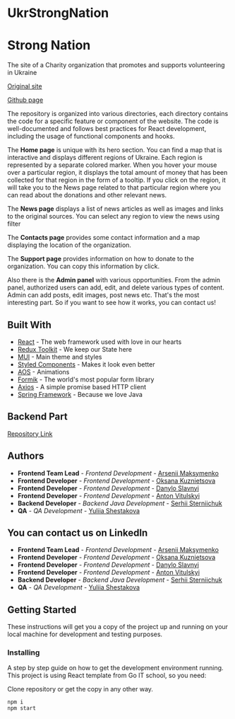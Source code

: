 # UkrStrongNation

<h1>Strong Nation</h1>

<p>The site of a Charity organization that promotes and supports volunteering in Ukraine</p>

<a href="https://antonvitulskyi.github.io/StrongNationReact">Original site</a>

<a href="https://github.com/AntonVitulskyi/StrongNationReact">Github page</a>

<p>The repository is organized into various directories, each directory contains the code for a specific feature or component of the website. The code is well-documented and follows best practices for React development, including the usage of functional components and hooks.</p>

<p>The <b>Home page</b> is unique with its hero section. You can find a map that is interactive and displays different regions of Ukraine. Each region is represented by a separate colored marker. When you hover your mouse over a particular region, it displays the total amount of money that has been collected for that region in the form of a tooltip. If you click on the region, it will take you to the News page related to that particular region where you can read about the donations and other relevant news.</p>

<p>The <b>News page</b> displays a list of news articles as well as images and links to the original sources. You can select any region to view the news using filter</p>

<p>The <b>Contacts page</b> provides some contact information and a map displaying the location of the organization.</p>

<p>The <b>Support page</b> provides information on how to donate to the organization. You can copy this information by click.</p

<p>Also there is the <b>Admin panel</b> with various opportunities. From the admin panel, authorized users can add, edit, and delete various types of content. Admin can add posts, edit images, post news etc. That's the most interesting part. So if you want to see how it works, you can contact us! </p>

<h2>Built With</h2>

<ul>
  <li><a href="https://reactjs.org/">React</a> - The web framework used with love in our hearts</li>
  <li><a href="https://redux-toolkit.js.org/">Redux Toolkit</a> - We keep our State here</li>
  <li><a href="https://mui.com/">MUI</a> - Main theme and styles</li>
	<li><a href="https://styled-components.com/">Styled Components</a> - Makes it look even better</li>
  <li><a href="https://michalsnik.github.io/aos/">AOS</a> - Animations</li>
	<li><a href="https://formik.org/">Formik</a> - The world's most popular form library</li>
	<li><a href="https://axios-http.com/">Axios</a> - A simple promise based HTTP client</li>
  <li><a href="https://spring.io/">Spring Framework</a> - Because we love Java</li>

</ul>

<h2>Backend Part</h2>

<a href="https://github.com/SehiiSterniichuk/strong-nation
">Repository Link</a>

<h2>Authors</h2>

<ul>
  <li><strong>Frontend Team Lead</strong> - <em>Frontend Development</em> - <a href="https://github.com/smerch88">Arsenii Maksymenko</a></li>
  <li><strong>Frontend Developer</strong> - <em>Frontend Development</em> - <a href="https://github.com/KuznietsovaOksana">Oksana Kuznietsova 
</a></li>
  <li><strong>Frontend Developer</strong> - <em>Frontend Development</em> - <a href="https://github.com/Daniel-Slavnyi">Danylo Slavnyi
</a></li>
  <li><strong>Frontend Developer</strong> - <em>Frontend Development</em> - <a href="https://github.com/AntonVitulskyi">Anton Vitulskyi
</a></li>
  <li><strong>Backend Developer</strong> - <em>Backend Java Development</em> - <a href="https://github.com/SehiiSterniichuk">Serhii Sterniichuk
</a></li>
<li><strong>QA</strong> - <em>QA Development</em> - <a href="https://www.linkedin.com/in/yuliia-shestakova/">Yuliia Shestakova
</a></li>
</ul>

<h2>You can contact us on LinkedIn</h2>

<ul>
  <li><strong>Frontend Team Lead</strong> - <em>Frontend Development</em> - <a href="https://www.linkedin.com/in/arsenii-maksymenko/">Arsenii Maksymenko</a></li>
  <li><strong>Frontend Developer</strong> - <em>Frontend Development</em> - <a href="https://www.linkedin.com/in/oksana-kuznietsova/">Oksana Kuznietsova 
</a></li>
  <li><strong>Frontend Developer</strong> - <em>Frontend Development</em> - <a href="https://www.linkedin.com/in/danylo-slavnyi/">Danylo Slavnyi
</a></li>
  <li><strong>Frontend Developer</strong> - <em>Frontend Development</em> - <a href="https://www.linkedin.com/in/anton-vitulskyi/">Anton Vitulskyi
</a></li>
  <li><strong>Backend Developer</strong> - <em>Backend Java Development</em> - <a href="https://www.linkedin.com/in/sterniichuk/">Serhii Sterniichuk
</a></li>
<li><strong>QA</strong> - <em>QA Development</em> - <a href="https://www.linkedin.com/in/yuliia-shestakova/">Yuliia Shestakova
</a></li>
</ul>

<h2>Getting Started</h2>

<p>These instructions will get you a copy of the project up and running on your local machine for development and testing purposes.</p>

<h3>Installing</h3>

<p>A step by step guide on how to get the development environment running. This project is using React template from Go IT school, so you need:</p>

<p>Clone repository or get the copy in any other way.</p>

<pre>
<code>npm i</code>
<code>npm start</code>
</pre>
